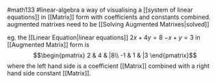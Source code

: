 #math133 #linear-algebra 
a way of visualising a [[system of linear equations]] in [[Matrix]] form with coefficients and constants combined. augmented matrixes need to be [[Solving Augmented Matrixes|solved]]

eg. the [[Linear Equation|linear equations]]
$2x+4y=8$
$-x+y=3$
in [[Augmented Matrix]] form is
$$\begin{pmatrix}  
2 & 4 & |8\\  
-1 & 1 & |3  
\end{pmatrix}$$
where the left hand side is a coefficient [[Matrix]] combined with a right hand side constant [[Matrix]].
